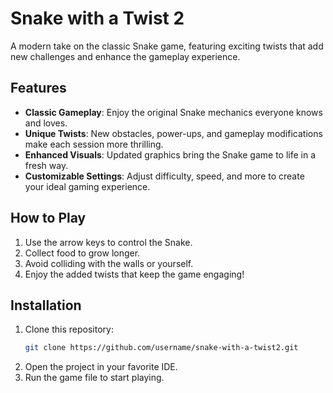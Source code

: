 # Snake with a Twist 2

A modern take on the classic Snake game, featuring exciting twists that add new challenges and enhance the gameplay experience.

## Features

- **Classic Gameplay**: Enjoy the original Snake mechanics everyone knows and loves.
- **Unique Twists**: New obstacles, power-ups, and gameplay modifications make each session more thrilling.
- **Enhanced Visuals**: Updated graphics bring the Snake game to life in a fresh way.
- **Customizable Settings**: Adjust difficulty, speed, and more to create your ideal gaming experience.

## How to Play

1. Use the arrow keys to control the Snake.
2. Collect food to grow longer.
3. Avoid colliding with the walls or yourself.
4. Enjoy the added twists that keep the game engaging!

## Installation

1. Clone this repository:
   ```bash
   git clone https://github.com/username/snake-with-a-twist2.git
2. Open the project in your favorite IDE.
3. Run the game file to start playing.


